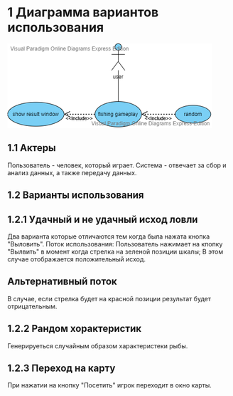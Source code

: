 # 1 Диаграмма вариантов использования
![](https://github.com/ReshetnevMihail/Project/blob/master/Diagrams/Use-case/Use-Case.png)
## 1.1 Актеры
Пользователь - человек, который играет.
Система - отвечает за сбор и анализ данных, а также передачу данных.
 ## 1.2 Варианты использования
 ## 1.2.1 Удачный и не удачный исход ловли
Два варианта которые отличаются тем когда была нажата кнопка "Выловить".
Поток использования:
Пользователь нажимает на кпопку "Вылвить"  в момент когда стрелка на зеленой позиции шкалы;
В этом случае отображается положительный исход.
## Альтернативный поток
В случае, если стрелка будет на красной позиции результат будет отрицательным.
## 1.2.2 Рандом хорактеристик
Генерируеться случайным образом характеристеки рыбы.
## 1.2.3 Переход на карту
При нажатии на кнопку "Посетить" игрок переходит в окно карты.
